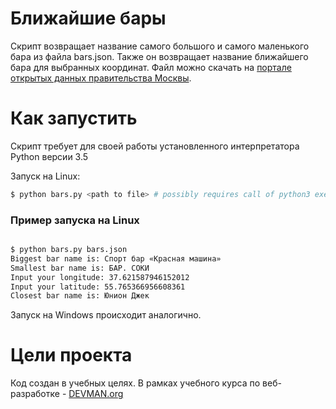 # Ближайшие бары

Скрипт возвращает название самого большого и самого маленького бара из файла bars.json.
Также он возвращает название ближайшего бара для выбранных координат.
Файл можно скачать на [портале открытых данных правительства Москвы](https://data.mos.ru/opendata/7710881420-bary).

# Как запустить

Скрипт требует для своей работы установленного интерпретатора Python версии 3.5

Запуск на Linux:
```bash
$ python bars.py <path to file> # possibly requires call of python3 executive instead of just python
```

### Пример запуска на Linux

```bash

$ python bars.py bars.json
Biggest bar name is: Спорт бар «Красная машина»
Smallest bar name is: БАР. СОКИ
Input your longitude: 37.621587946152012
Input your latitude: 55.765366956608361
Closest bar name is: Юнион Джек

```

Запуск на Windows происходит аналогично.

# Цели проекта

Код создан в учебных целях. В рамках учебного курса по веб-разработке - [DEVMAN.org](https://devman.org)
